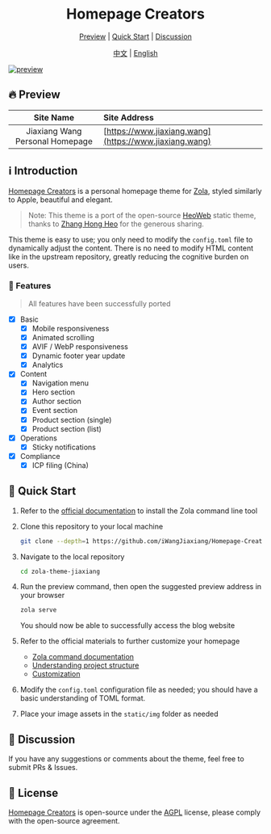 <div align="center">

<h1>Homepage Creators</h1>

<p align="center">

[Preview](#-preview) | [Quick Start](#-quick-start) | [Discussion](#-discussion)

[中文](https://github.com/iWangJiaxiang/Homepage-Creators/blob/main/README.md) | [English](https://github.com/iWangJiaxiang/Homepage-Creators/blob/main/README.en.md)

</p>
</div>

[![preview](https://github.com/iWangJiaxiang/Homepage-Creators/raw/refs/heads/main/screenshot.png)](https://jiaxiang.wang)

## 🔥 Preview

| Site Name | Site Address |
|:------:|:-----------------------|
| Jiaxiang Wang Personal Homepage| [https://www.jiaxiang.wang](https://www.jiaxiang.wang) |


## ℹ️ Introduction

[Homepage Creators](https://github.com/iWangJiaxiang/Homepage-Creators) is a personal homepage theme for [Zola](https://github.com/getzola/zola), styled similarly to Apple, beautiful and elegant.

> Note: This theme is a port of the open-source [HeoWeb](https://github.com/zhheo/HeoWeb) static theme, thanks to [Zhang Hong Heo](https://blog.zhheo.com/) for the generous sharing.

This theme is easy to use; you only need to modify the `config.toml` file to dynamically adjust the content. There is no need to modify HTML content like in the upstream repository, greatly reducing the cognitive burden on users.

### 🔌 Features

> All features have been successfully ported

- [x] Basic
  - [x] Mobile responsiveness
  - [x] Animated scrolling
  - [x] AVIF / WebP responsiveness
  - [x] Dynamic footer year update
  - [x] Analytics
- [x] Content
  - [x] Navigation menu
  - [x] Hero section
  - [x] Author section
  - [x] Event section
  - [x] Product section (single)
  - [x] Product section (list)
- [x] Operations
  - [x] Sticky notifications
- [x] Compliance
  - [x] ICP filing (China)

## 📝 Quick Start

1. Refer to the [official documentation](https://www.getzola.org/documentation/getting-started/installation/) to install the Zola command line tool
1. Clone this repository to your local machine

    ```bash
    git clone --depth=1 https://github.com/iWangJiaxiang/Homepage-Creators
    ```

1. Navigate to the local repository

    ```bash
    cd zola-theme-jiaxiang
    ```

1. Run the preview command, then open the suggested preview address in your browser

    ```bash
    zola serve
    ```

    You should now be able to successfully access the blog website

1. Refer to the official materials to further customize your homepage
   - [Zola command documentation](https://www.getzola.org/documentation/getting-started/cli-usage/)
   - [Understanding project structure](https://www.getzola.org/documentation/getting-started/directory-structure/)
   - [Customization](https://www.getzola.org/documentation/getting-started/configuration/)

1. Modify the `config.toml` configuration file as needed; you should have a basic understanding of TOML format.

1. Place your image assets in the `static/img` folder as needed

## 💬 Discussion

If you have any suggestions or comments about the theme, feel free to submit PRs & Issues.

## 🔐 License

[Homepage Creators](https://github.com/iWangJiaxiang/Homepage-Creators) is open-source under the [AGPL](./LICENSE) license, please comply with the open-source agreement.
